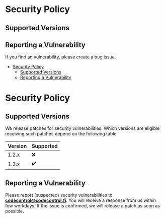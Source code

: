 # Security Policy

## Supported Versions



## Reporting a Vulnerability

If you find an vulnerability, please create a bug issue.

<!-- START doctoc generated TOC please keep comment here to allow auto update -->
<!-- DON'T EDIT THIS SECTION, INSTEAD RE-RUN doctoc TO UPDATE -->


- [Security Policy](#security-policy)
  - [Supported Versions](#supported-versions)
  - [Reporting a Vulnerability](#reporting-a-vulnerability)

<!-- END doctoc generated TOC please keep comment here to allow auto update -->

# Security Policy

## Supported Versions

We release patches for security vulnerabilities. Which versions are eligible
receiving such patches depend on the following table

| Version | Supported          |
| ------- | ------------------ |
| 1.2.x   | :x: |
| 1.3.x   | :heavy_check_mark: |

## Reporting a Vulnerability

Please report (suspected) security vulnerabilities to
**[codecontrol@codecontrol.fi](mailto:codecontrol@codecontrol.fi)**. You will receive a response from
us within few workdays. If the issue is confirmed, we will release a patch as soon
as possible.

